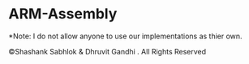 # ARM-Assembly
*Note: I do not allow anyone to use our implementations as thier own.

©Shashank Sabhlok & Dhruvit Gandhi . All Rights Reserved
